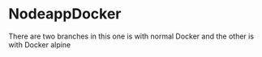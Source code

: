 # NodeappDocker
There are two branches in this one is with normal Docker and the other is with Docker alpine
